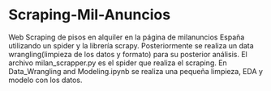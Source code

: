 # Scraping-Mil-Anuncios
Web Scraping de pisos en alquiler en la página de milanuncios España utilizando un spider y la librería scrapy.
Posteriormente se realiza un data wrangling(limpieza de los datos y formato) para su posterior análisis.
El archivo milan_scrapper.py es el spider que realiza el scraping.
En Data_Wrangling and Modeling.ipynb se realiza una pequeña limpieza, EDA y modelo con los datos.

